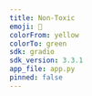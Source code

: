 ```yaml
---
title: Non-Toxic
emoji: 🐨
colorFrom: yellow
colorTo: green
sdk: gradio
sdk_version: 3.3.1
app_file: app.py
pinned: false
---
```

